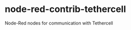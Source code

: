 node-red-contrib-tethercell
===========================

Node-Red nodes for communication with Tethercell


